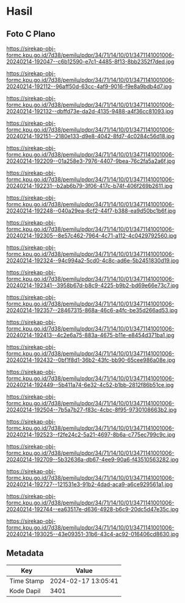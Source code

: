 # Hasil

## Foto C Plano

https://sirekap-obj-formc.kpu.go.id/7d38/pemilu/pdpr/34/71/14/10/01/3471141001006-20240214-192047--c6b12590-e7c1-4485-8f13-8bb2352f7ded.jpg

https://sirekap-obj-formc.kpu.go.id/7d38/pemilu/pdpr/34/71/14/10/01/3471141001006-20240214-192112--96aff50d-63cc-4af9-9016-f9e8a9bdb4d7.jpg

https://sirekap-obj-formc.kpu.go.id/7d38/pemilu/pdpr/34/71/14/10/01/3471141001006-20240214-192132--dbffd73e-da2d-4135-9488-a4f36cc81093.jpg

https://sirekap-obj-formc.kpu.go.id/7d38/pemilu/pdpr/34/71/14/10/01/3471141001006-20240214-192151--2180e133-d9e8-4042-8fd7-4c0284c56d18.jpg

https://sirekap-obj-formc.kpu.go.id/7d38/pemilu/pdpr/34/71/14/10/01/3471141001006-20240214-192209--01a258e3-7976-4407-9bea-76c2fa5a2a6f.jpg

https://sirekap-obj-formc.kpu.go.id/7d38/pemilu/pdpr/34/71/14/10/01/3471141001006-20240214-192231--b2ab6b79-3f06-417c-b74f-406f269b2611.jpg

https://sirekap-obj-formc.kpu.go.id/7d38/pemilu/pdpr/34/71/14/10/01/3471141001006-20240214-192248--040a29ea-6cf2-44f7-b388-ea9d50bc1b6f.jpg

https://sirekap-obj-formc.kpu.go.id/7d38/pemilu/pdpr/34/71/14/10/01/3471141001006-20240214-192305--8e57c462-7964-4c71-a112-4c0429792560.jpg

https://sirekap-obj-formc.kpu.go.id/7d38/pemilu/pdpr/34/71/14/10/01/3471141001006-20240214-192324--94c994a2-5cd0-4c8c-ad6e-5b2451830d19.jpg

https://sirekap-obj-formc.kpu.go.id/7d38/pemilu/pdpr/34/71/14/10/01/3471141001006-20240214-192341--3958b67d-b8c9-4225-b9b2-bd69e66e73c7.jpg

https://sirekap-obj-formc.kpu.go.id/7d38/pemilu/pdpr/34/71/14/10/01/3471141001006-20240214-192357--28467315-868a-46c6-a4fc-be35d266ad53.jpg

https://sirekap-obj-formc.kpu.go.id/7d38/pemilu/pdpr/34/71/14/10/01/3471141001006-20240214-192413--4c2e6a75-883a-4675-b11e-e8454d371ba1.jpg

https://sirekap-obj-formc.kpu.go.id/7d38/pemilu/pdpr/34/71/14/10/01/3471141001006-20240214-192432--0bf1f8d1-36b2-43fc-bb90-65cee986a08e.jpg

https://sirekap-obj-formc.kpu.go.id/7d38/pemilu/pdpr/34/71/14/10/01/3471141001006-20240214-192449--5b411a74-6e32-4c52-b1bb-2812f86b51ce.jpg

https://sirekap-obj-formc.kpu.go.id/7d38/pemilu/pdpr/34/71/14/10/01/3471141001006-20240214-192504--7b5a7b27-f83c-4cbc-8f95-9730108663b2.jpg

https://sirekap-obj-formc.kpu.go.id/7d38/pemilu/pdpr/34/71/14/10/01/3471141001006-20240214-192523--f2fe24c2-5a21-4697-8b6a-c775ec799c9c.jpg

https://sirekap-obj-formc.kpu.go.id/7d38/pemilu/pdpr/34/71/14/10/01/3471141001006-20240214-192709--5b32636a-db67-4ee9-90a6-f43510563282.jpg

https://sirekap-obj-formc.kpu.go.id/7d38/pemilu/pdpr/34/71/14/10/01/3471141001006-20240214-192727--121531e3-91b2-4dad-aca9-a6ce929561a1.jpg

https://sirekap-obj-formc.kpu.go.id/7d38/pemilu/pdpr/34/71/14/10/01/3471141001006-20240214-192744--ea63517e-d636-4928-b6c9-20dc5d47e35c.jpg

https://sirekap-obj-formc.kpu.go.id/7d38/pemilu/pdpr/34/71/14/10/01/3471141001006-20240214-193025--43e09351-31b6-43c4-ac92-016406cd8630.jpg


## Metadata

| Key        | Value               |
| ---------- | ------------------- |
| Time Stamp | 2024-02-17 13:05:41 |
| Kode Dapil | 3401                |



